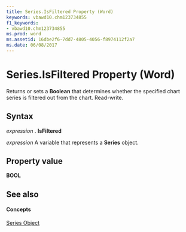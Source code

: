 ```yaml
---
title: Series.IsFiltered Property (Word)
keywords: vbawd10.chm123734855
f1_keywords:
- vbawd10.chm123734855
ms.prod: word
ms.assetid: 16dbe2f6-7dd7-4805-4056-f8974112f2a7
ms.date: 06/08/2017
---
```



# Series.IsFiltered Property (Word)

Returns or sets a **Boolean** that determines whether the specified chart series is filtered out from the chart. Read-write.


## Syntax

 _expression_ . **IsFiltered**

 _expression_ A variable that represents a **Series** object.


## Property value

 **BOOL**


## See also


#### Concepts


[Series Object](series-object-word.md)

